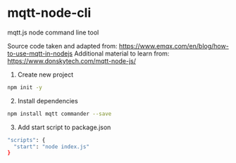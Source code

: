 # mqtt-node-cli
mqtt.js node command line tool

Source code taken and adapted from: https://www.emqx.com/en/blog/how-to-use-mqtt-in-nodejs
Additional material to learn from: https://www.donskytech.com/mqtt-node-js/

1. Create new project
```bash
npm init -y
```

2. Install dependencies
```bash
npm install mqtt commander --save
```

3. Add start script to package.json
```bash
"scripts": {
  "start": "node index.js"
}
```